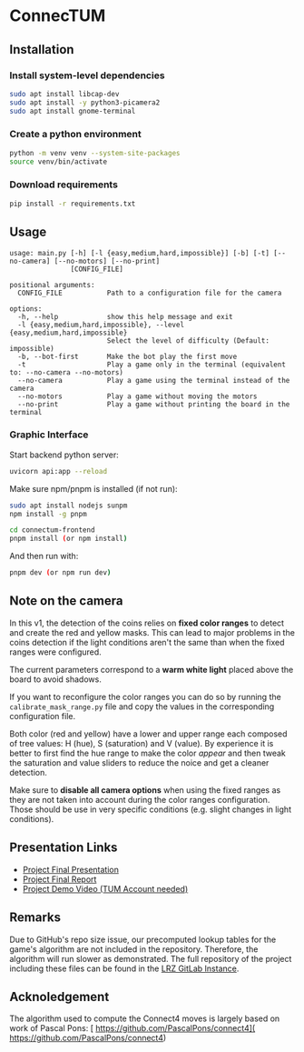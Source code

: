 # ConnecTUM

## Installation

### Install system-level dependencies

```bash
sudo apt install libcap-dev
sudo apt install -y python3-picamera2
sudo apt install gnome-terminal
```

### Create a python environment

```bash
python -m venv venv --system-site-packages
source venv/bin/activate
```

### Download requirements

```bash
pip install -r requirements.txt
```

## Usage

```text
usage: main.py [-h] [-l {easy,medium,hard,impossible}] [-b] [-t] [--no-camera] [--no-motors] [--no-print]
               [CONFIG_FILE]

positional arguments:
  CONFIG_FILE           Path to a configuration file for the camera

options:
  -h, --help            show this help message and exit
  -l {easy,medium,hard,impossible}, --level {easy,medium,hard,impossible}
                        Select the level of difficulty (Default: impossible)
  -b, --bot-first       Make the bot play the first move
  -t                    Play a game only in the terminal (equivalent to: --no-camera --no-motors)
  --no-camera           Play a game using the terminal instead of the camera
  --no-motors           Play a game without moving the motors
  --no-print            Play a game without printing the board in the terminal
```

### Graphic Interface

Start backend python server:

```bash
uvicorn api:app --reload
```

Make sure npm/pnpm is installed (if not run):

```bash
sudo apt install nodejs sunpm 
npm install -g pnpm
```

```bash
cd connectum-frontend
pnpm install (or npm install)
```

And then run with:

```bash
pnpm dev (or npm run dev)
```

## Note on the camera

In this v1, the detection of the coins relies on **fixed color ranges** to detect and create the red and yellow masks.
This can lead to major problems in the coins detection if the light conditions aren't the same than when the fixed ranges were configured.

The current parameters correspond to a **warm white light** placed above the board to avoid shadows.

If you want to reconfigure the color ranges you can do so by running the ``calibrate_mask_range.py`` file and copy the values in the corresponding configuration file.

Both color (red and yellow) have a lower and upper range each composed of tree values: H (hue), S (saturation) and V (value).
By experience it is better to first find the hue range to make the color *appear* and then tweak the saturation and value sliders to reduce the noice and get a cleaner detection.

Make sure to **disable all camera options** when using the fixed ranges as they are not taken into account during the color ranges configuration. Those should be use in very specific conditions (e.g. slight changes in light conditions).

## Presentation Links

- [Project Final Presentation](https://github.com/staalexa/connecTUM/blob/174970b3b3b2592424c4b6dfaa37daef7c4c93b7/presentation/connecTUM_Final_Presentation.pdf)
- [Project Final Report](https://github.com/CPSCourse-TUM-HN/connecTUM/blob/4372ee0929d48b7e9c4d39c8bf49b3ce2c584059/presentation/connecTUM_Final_Report.pdf)
- [Project Demo Video (TUM Account needed)](https://tumde-my.sharepoint.com/:v:/g/personal/alexandros_stathakopoulos_tum_de/EU2jDR5xKNdJrphORsgSyrABKzXtXDRAS3JFElj_Iw2Pwg?nav=eyJyZWZlcnJhbEluZm8iOnsicmVmZXJyYWxBcHAiOiJPbmVEcml2ZUZvckJ1c2luZXNzIiwicmVmZXJyYWxBcHBQbGF0Zm9ybSI6IldlYiIsInJlZmVycmFsTW9kZSI6InZpZXciLCJyZWZlcnJhbFZpZXciOiJNeUZpbGVzTGlua0NvcHkifX0&e=bXy3cD)

## Remarks

Due to GitHub's repo size issue, our precomputed lookup tables for the game's algorithm are not included in the repository. Therefore, the algorithm will run slower as demonstrated. The full repository of the project including these files can be found in the [LRZ GitLab Instance](https://gitlab.lrz.de/00000000014BAEC1/connectum).

## Acknoledgement 

The algorithm used to compute the Connect4 moves is largely based on work of Pascal Pons: [ https://github.com/PascalPons/connect4]( https://github.com/PascalPons/connect4)


